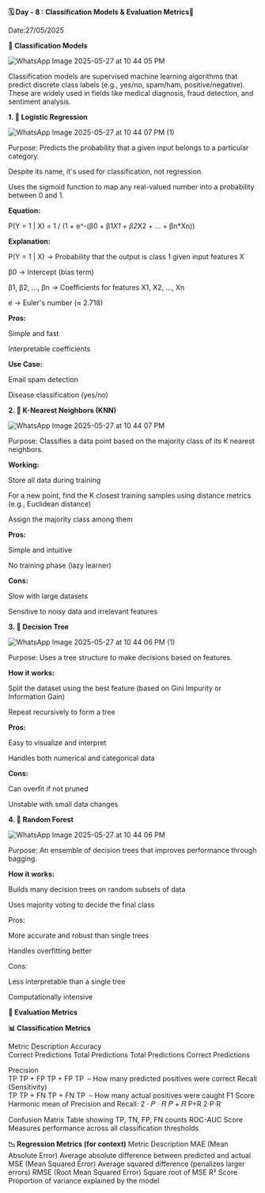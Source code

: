 **🗓 Day - 8 : Classification Models & Evaluation Metrics🚀**

Date:27/05/2025

**🧠 Classification Models**

![WhatsApp Image 2025-05-27 at 10 44 05 PM](https://github.com/user-attachments/assets/c0a29712-3c0f-489d-ba8d-8c078a4170f8)

Classification models are supervised machine learning algorithms that predict discrete class labels (e.g., yes/no, spam/ham, positive/negative). These are widely used in fields like medical diagnosis, fraud detection, and sentiment analysis.

**1. 🔹 Logistic Regression**

![WhatsApp Image 2025-05-27 at 10 44 07 PM (1)](https://github.com/user-attachments/assets/62e21f45-e7cd-41e0-b1f0-b2d296b06864)

Purpose: Predicts the probability that a given input belongs to a particular category.

Despite its name, it's used for classification, not regression.

Uses the sigmoid function to map any real-valued number into a probability between 0 and 1.

**Equation:**

P(Y = 1 | X) = 1 / (1 + e^-(β0 + β1*X1 + β2*X2 + ... + βn*Xn))

**Explanation:**

P(Y = 1 | X) → Probability that the output is class 1 given input features X

β0 → Intercept (bias term)

β1, β2, ..., βn → Coefficients for features X1, X2, ..., Xn

e → Euler's number (≈ 2.718)
 
**Pros:**

Simple and fast

Interpretable coefficients

**Use Case:**

Email spam detection

Disease classification (yes/no)

**2. 🔹 K-Nearest Neighbors (KNN)**

![WhatsApp Image 2025-05-27 at 10 44 07 PM](https://github.com/user-attachments/assets/55765ca8-6d26-4454-b4b7-b7b226375e8e)

Purpose: Classifies a data point based on the majority class of its K nearest neighbors.

**Working:**

Store all data during training

For a new point, find the K closest training samples using distance metrics (e.g., Euclidean distance)

Assign the majority class among them

**Pros:**

Simple and intuitive

No training phase (lazy learner)

**Cons:**

Slow with large datasets

Sensitive to noisy data and irrelevant features

**3. 🔹 Decision Tree**

![WhatsApp Image 2025-05-27 at 10 44 06 PM (1)](https://github.com/user-attachments/assets/8d01795a-78bd-4503-86eb-98f7fea94230)

Purpose: Uses a tree structure to make decisions based on features.

**How it works:**

Split the dataset using the best feature (based on Gini Impurity or Information Gain)

Repeat recursively to form a tree

**Pros:**

Easy to visualize and interpret

Handles both numerical and categorical data

**Cons:**

Can overfit if not pruned

Unstable with small data changes

**4. 🔹 Random Forest**

![WhatsApp Image 2025-05-27 at 10 44 06 PM](https://github.com/user-attachments/assets/d02932a1-443d-4355-8045-bfc5eccb5a6f)

Purpose: An ensemble of decision trees that improves performance through bagging.

**How it works:**

Builds many decision trees on random subsets of data

Uses majority voting to decide the final class

Pros:

More accurate and robust than single trees

Handles overfitting better

Cons:

Less interpretable than a single tree

Computationally intensive

**📏 Evaluation Metrics**

**📊 Classification Metrics**

Metric	Description
Accuracy	
Correct Predictions
Total Predictions
Total Predictions
Correct Predictions
​
 
Precision	
TP
TP + FP
TP + FP
TP
​
  – How many predicted positives were correct
Recall (Sensitivity)	
TP
TP + FN
TP + FN
TP
​
  – How many actual positives were caught
F1 Score	Harmonic mean of Precision and Recall: 
2
⋅
𝑃
⋅
𝑅
𝑃
+
𝑅
P+R
2⋅P⋅R
​
 
Confusion Matrix	Table showing TP, TN, FP, FN counts
ROC-AUC Score	Measures performance across all classification thresholds

**📉 Regression Metrics (for context)**
Metric	Description
MAE (Mean Absolute Error)	Average absolute difference between predicted and actual
MSE (Mean Squared Error)	Average squared difference (penalizes larger errors)
RMSE (Root Mean Squared Error)	Square root of MSE
R² Score	Proportion of variance explained by the model
